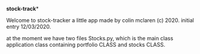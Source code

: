 **************stock-track***************

Welcome to stock-tracker a little app made by colin mclaren (c) 2020.
initial entry 12/03/2020.

at the moment we have two files Stocks.py, which is the main class application class containing portfolio CLASS and stocks CLASS.

